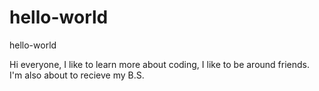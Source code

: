 # hello-world
hello-world


Hi everyone, I like to learn more about coding, I like to be around friends. I'm also about to 
recieve my B.S.
